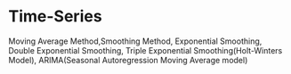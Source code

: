 # Time-Series

Moving Average Method,Smoothing Method, Exponential Smoothing, Double Exponential Smoothing, Triple Exponential Smoothing(Holt-Winters Model), ARIMA(Seasonal Autoregression Moving Average model)
